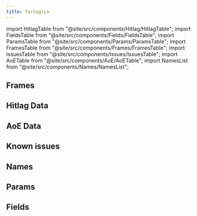 ```yaml
---
title: Tartaglia
---
```


import HitlagTable from "@site/src/components/Hitlag/HitlagTable";
import FieldsTable from "@site/src/components/Fields/FieldsTable";
import ParamsTable from "@site/src/components/Params/ParamsTable";
import FramesTable from "@site/src/components/Frames/FramesTable";
import IssuesTable from "@site/src/components/Issues/IssuesTable";
import AoETable from "@site/src/components/AoE/AoETable";
import NamesList from "@site/src/components/Names/NamesList";

## Frames

<FramesTable character="tartaglia" />

## Hitlag Data

<HitlagTable character="tartaglia" />

## AoE Data

<AoETable character="tartaglia" />

## Known issues

<IssuesTable character="tartaglia" />

## Names

<NamesList character="tartaglia" />

## Params

<ParamsTable character="tartaglia" />

## Fields

<FieldsTable character="tartaglia" />
